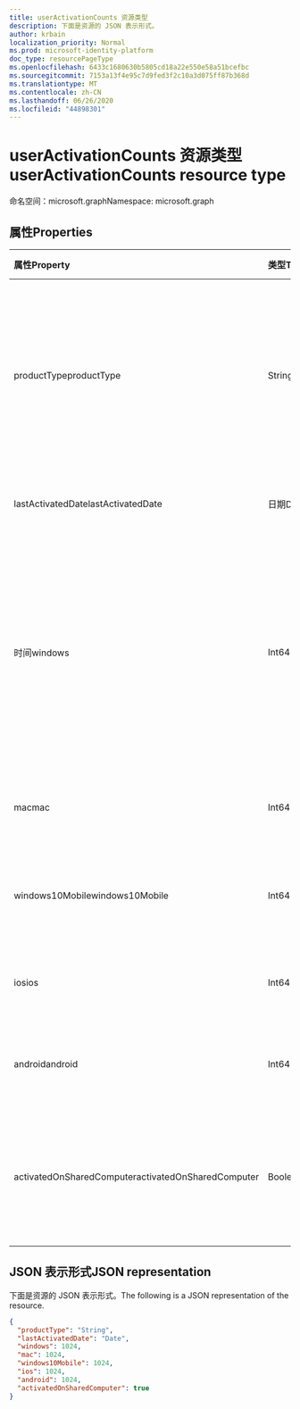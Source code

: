```yaml
---
title: userActivationCounts 资源类型
description: 下面是资源的 JSON 表示形式。
author: krbain
localization_priority: Normal
ms.prod: microsoft-identity-platform
doc_type: resourcePageType
ms.openlocfilehash: 6433c1680630b5805cd18a22e550e58a51bcefbc
ms.sourcegitcommit: 7153a13f4e95c7d9fed3f2c10a3d075ff87b368d
ms.translationtype: MT
ms.contentlocale: zh-CN
ms.lasthandoff: 06/26/2020
ms.locfileid: "44898301"
---
```

# <a name="useractivationcounts-resource-type"></a><span data-ttu-id="cbf20-103">userActivationCounts 资源类型</span><span class="sxs-lookup"><span data-stu-id="cbf20-103">userActivationCounts resource type</span></span>

<span data-ttu-id="cbf20-104">命名空间：microsoft.graph</span><span class="sxs-lookup"><span data-stu-id="cbf20-104">Namespace: microsoft.graph</span></span>

## <a name="properties"></a><span data-ttu-id="cbf20-105">属性</span><span class="sxs-lookup"><span data-stu-id="cbf20-105">Properties</span></span>

| <span data-ttu-id="cbf20-106">属性</span><span class="sxs-lookup"><span data-stu-id="cbf20-106">Property</span></span>          | <span data-ttu-id="cbf20-107">类型</span><span class="sxs-lookup"><span data-stu-id="cbf20-107">Type</span></span>   | <span data-ttu-id="cbf20-108">说明</span><span class="sxs-lookup"><span data-stu-id="cbf20-108">Description</span></span>                              |
| :---------------- | :----- | ---------------------------------------- |
| <span data-ttu-id="cbf20-109">productType</span><span class="sxs-lookup"><span data-stu-id="cbf20-109">productType</span></span>       | <span data-ttu-id="cbf20-110">String</span><span class="sxs-lookup"><span data-stu-id="cbf20-110">String</span></span> | <span data-ttu-id="cbf20-111">产品类型，如 "Microsoft 365 专业增强版" 或 "Project Client"。</span><span class="sxs-lookup"><span data-stu-id="cbf20-111">The product type, such as "Microsoft 365 ProPlus"or "Project Client".</span></span> |
| <span data-ttu-id="cbf20-112">lastActivatedDate</span><span class="sxs-lookup"><span data-stu-id="cbf20-112">lastActivatedDate</span></span> | <span data-ttu-id="cbf20-113">日期</span><span class="sxs-lookup"><span data-stu-id="cbf20-113">Date</span></span>   | <span data-ttu-id="cbf20-114">最新激活的日期。</span><span class="sxs-lookup"><span data-stu-id="cbf20-114">The date of the latest activation.</span></span>       |
| <span data-ttu-id="cbf20-115">时间</span><span class="sxs-lookup"><span data-stu-id="cbf20-115">windows</span></span>           | <span data-ttu-id="cbf20-116">Int64</span><span class="sxs-lookup"><span data-stu-id="cbf20-116">Int64</span></span>  | <span data-ttu-id="cbf20-117">Windows 上的激活计数。</span><span class="sxs-lookup"><span data-stu-id="cbf20-117">The activation count on Windows.</span></span> <span data-ttu-id="cbf20-118">此数字包括任何 Windows 计算机上的每次激活。</span><span class="sxs-lookup"><span data-stu-id="cbf20-118">This number includes every activation on any Windows computer.</span></span> |
| <span data-ttu-id="cbf20-119">mac</span><span class="sxs-lookup"><span data-stu-id="cbf20-119">mac</span></span>               | <span data-ttu-id="cbf20-120">Int64</span><span class="sxs-lookup"><span data-stu-id="cbf20-120">Int64</span></span>  | <span data-ttu-id="cbf20-121">Mac OS 上的激活计数。</span><span class="sxs-lookup"><span data-stu-id="cbf20-121">The activation count on Mac OS.</span></span>          |
| <span data-ttu-id="cbf20-122">windows10Mobile</span><span class="sxs-lookup"><span data-stu-id="cbf20-122">windows10Mobile</span></span>   | <span data-ttu-id="cbf20-123">Int64</span><span class="sxs-lookup"><span data-stu-id="cbf20-123">Int64</span></span>  | <span data-ttu-id="cbf20-124">Windows 10 移动版上的激活计数。</span><span class="sxs-lookup"><span data-stu-id="cbf20-124">The activation count on Windows 10 mobile.</span></span> |
| <span data-ttu-id="cbf20-125">ios</span><span class="sxs-lookup"><span data-stu-id="cbf20-125">ios</span></span>               | <span data-ttu-id="cbf20-126">Int64</span><span class="sxs-lookup"><span data-stu-id="cbf20-126">Int64</span></span>  | <span data-ttu-id="cbf20-127">IOS 上的激活计数。</span><span class="sxs-lookup"><span data-stu-id="cbf20-127">The activation count on iOS.</span></span>             |
| <span data-ttu-id="cbf20-128">android</span><span class="sxs-lookup"><span data-stu-id="cbf20-128">android</span></span>           | <span data-ttu-id="cbf20-129">Int64</span><span class="sxs-lookup"><span data-stu-id="cbf20-129">Int64</span></span>  | <span data-ttu-id="cbf20-130">Android 设备上的激活计数。</span><span class="sxs-lookup"><span data-stu-id="cbf20-130">The activation count on an Android device.</span></span>  |
| <span data-ttu-id="cbf20-131">activatedOnSharedComputer</span><span class="sxs-lookup"><span data-stu-id="cbf20-131">activatedOnSharedComputer</span></span>   | <span data-ttu-id="cbf20-132">Boolean</span><span class="sxs-lookup"><span data-stu-id="cbf20-132">Boolean</span></span> | <span data-ttu-id="cbf20-133">如此如果用户之前在共享计算机上使用过该产品。</span><span class="sxs-lookup"><span data-stu-id="cbf20-133">True if the user used the product on a shared computer before.</span></span> |

## <a name="json-representation"></a><span data-ttu-id="cbf20-134">JSON 表示形式</span><span class="sxs-lookup"><span data-stu-id="cbf20-134">JSON representation</span></span>

<span data-ttu-id="cbf20-135">下面是资源的 JSON 表示形式。</span><span class="sxs-lookup"><span data-stu-id="cbf20-135">The following is a JSON representation of the resource.</span></span>

<!-- {
  "blockType": "resource",
  "@odata.type": "microsoft.graph.userActivationCounts"
} -->

```json
{
  "productType": "String", 
  "lastActivatedDate": "Date", 
  "windows": 1024, 
  "mac": 1024, 
  "windows10Mobile": 1024, 
  "ios": 1024, 
  "android": 1024,
  "activatedOnSharedComputer": true 
}
```
